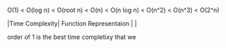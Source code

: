 
O(1) < O(log n) < O(root n) < O(n) < O(n log n) < O(n^2) < O(n^3) < O(2^n)

|Time Complexity| Function Representaion |
|

order of 1 is the best time completixy that we 
